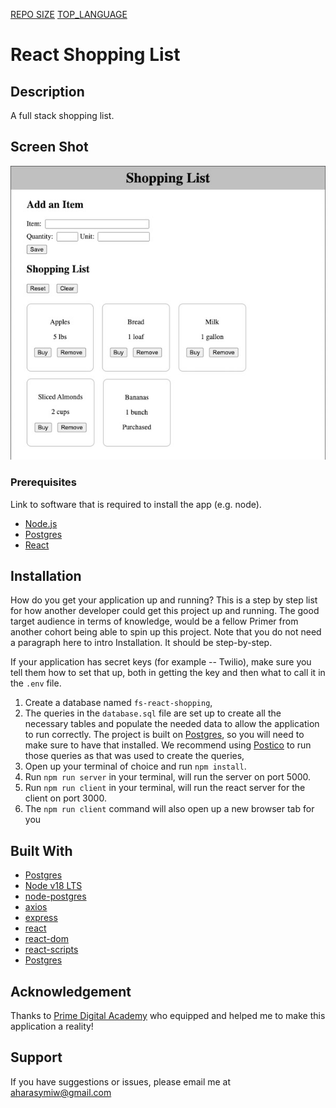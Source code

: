 [REPO SIZE](https://img.shields.io/github/repo-size/aharasymiw/group-fs-react-shopping-list?style=flat-square)
[TOP_LANGUAGE](https://img.shields.io/github/languages/top/aharasymiw/group-fs-react-shopping-list?style=flat-square)

# React Shopping List

## Description

A full stack shopping list.

## Screen Shot

![Wireframe](wireframe.jpg)
### Prerequisites

Link to software that is required to install the app (e.g. node).

- [Node.js ](https://nodejs.org/en/)
- [Postgres](https://postgresapp.com/)
- [React](https://react.dev/)

## Installation

How do you get your application up and running? This is a step by step list for how another developer could get this project up and running. The good target audience in terms of knowledge, would be a fellow Primer from another cohort being able to spin up this project. Note that you do not need a paragraph here to intro Installation. It should be step-by-step.

If your application has secret keys (for example --  Twilio), make sure you tell them how to set that up, both in getting the key and then what to call it in the `.env` file.

1. Create a database named `fs-react-shopping`,
2. The queries in the `database.sql` file are set up to create all the necessary tables and populate the needed data to allow the application to run correctly. The project is built on [Postgres](https://www.postgresql.org/download/), so you will need to make sure to have that installed. We recommend using [Postico](https://eggerapps.at/postico2/) to run those queries as that was used to create the queries, 
3. Open up your terminal of choice and run `npm install`.
4. Run `npm run server` in your terminal, will run the server on port 5000.
5. Run `npm run client` in your terminal, will run the react server for the client on port 3000.
6. The `npm run client` command will also open up a new browser tab for you

## Built With

- [Postgres](https://www.postgresql.org/download/)  
- [Node v18 LTS](https://nodejs.org/en)  
- [node-postgres](https://www.npmjs.com/package/pg)  
- [axios](https://www.npmjs.com/package/axios)  
- [express](https://www.npmjs.com/package/express)  
- [react](https://www.npmjs.com/package/react)  
- [react-dom](https://www.npmjs.com/package/react-dom)  
- [react-scripts](https://www.npmjs.com/package/react-scripts)  
- [Postgres](https://www.postgresql.org/download/)

## Acknowledgement
Thanks to [Prime Digital Academy](www.primeacademy.io) who equipped and helped me to make this application a reality!

## Support
If you have suggestions or issues, please email me at [aharasymiw@gmail.com](aharasymiw@gmail.com)
